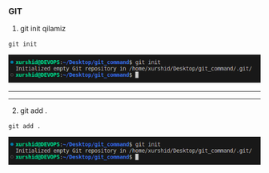 ### GIT


1. git init qilamiz

```
git init
```
<img src="./img/1.png">

---

---

2. git add . 

```
git add .
```

<img src="./img/1.png">
